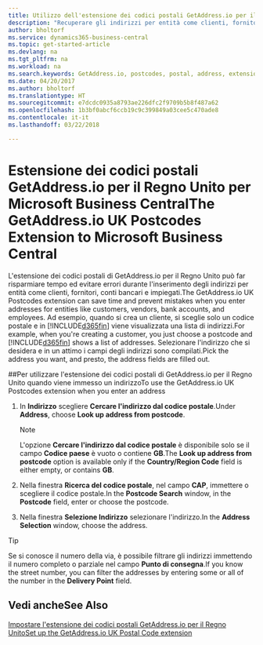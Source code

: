 ```yaml
---
title: Utilizzo dell'estensione dei codici postali GetAddress.io per il Regno Unito | Documenti Microsoft
description: "Recuperare gli indirizzi per entità come clienti, fornitori, dipendenti e banche nel Regno Unito dal servizio GetAddress.io."
author: bholtorf
ms.service: dynamics365-business-central
ms.topic: get-started-article
ms.devlang: na
ms.tgt_pltfrm: na
ms.workload: na
ms.search.keywords: GetAddress.io, postcodes, postal, address, extension
ms.date: 04/20/2017
ms.author: bholtorf
ms.translationtype: HT
ms.sourcegitcommit: e7dcdc0935a8793ae226dfc2f9709b5b8f487a62
ms.openlocfilehash: 1b3bf0abcf6ccb19c9c399849a03cee5c470ade8
ms.contentlocale: it-it
ms.lasthandoff: 03/22/2018

---
```


# <a name="the-getaddressio-uk-postcodes-extension-to-microsoft-business-central"></a><span data-ttu-id="d08da-103">Estensione dei codici postali GetAddress.io per il Regno Unito per Microsoft Business Central</span><span class="sxs-lookup"><span data-stu-id="d08da-103">The GetAddress.io UK Postcodes Extension to Microsoft Business Central</span></span>
<span data-ttu-id="d08da-104">L'estensione dei codici postali di GetAddress.io per il Regno Unito può far risparmiare tempo ed evitare errori durante l'inserimento degli indirizzi per entità come clienti, fornitori, conti bancari e impiegati.</span><span class="sxs-lookup"><span data-stu-id="d08da-104">The GetAddress.io UK Postcodes extension can save time and prevent mistakes when you enter addresses for entities like customers, vendors, bank accounts, and employees.</span></span> <span data-ttu-id="d08da-105">Ad esempio, quando si crea un cliente, si sceglie solo un codice postale e in [!INCLUDE[d365fin](includes/d365fin_md.md)] viene visualizzata una lista di indirizzi.</span><span class="sxs-lookup"><span data-stu-id="d08da-105">For example, when you're creating a customer, you just choose a postcode and [!INCLUDE[d365fin](includes/d365fin_md.md)] shows a list of addresses.</span></span> <span data-ttu-id="d08da-106">Selezionare l'indirizzo che si desidera e in un attimo i campi degli indirizzi sono compilati.</span><span class="sxs-lookup"><span data-stu-id="d08da-106">Pick the address you want, and presto, the address fields are filled out.</span></span>  

##<a name="to-use-the-getaddressio-uk-postcodes-extension-when-you-enter-an-address"></a><span data-ttu-id="d08da-107">Per utilizzare l'estensione dei codici postali di GetAddress.io per il Regno Unito quando viene immesso un indirizzo</span><span class="sxs-lookup"><span data-stu-id="d08da-107">To use the GetAddress.io UK Postcodes extension when you enter an address</span></span>
1. <span data-ttu-id="d08da-108">In **Indirizzo** scegliere **Cercare l'indirizzo dal codice postale**.</span><span class="sxs-lookup"><span data-stu-id="d08da-108">Under **Address**, choose **Look up address from postcode**.</span></span>  

    > [!NOTE]  
    >   <span data-ttu-id="d08da-109">L'opzione **Cercare l'indirizzo dal codice postale** è disponibile solo se il campo **Codice paese** è vuoto o contiene **GB**.</span><span class="sxs-lookup"><span data-stu-id="d08da-109">The **Look up address from postcode** option is available only if the **Country/Region Code** field is either empty, or contains **GB**.</span></span>
2. <span data-ttu-id="d08da-110">Nella finestra **Ricerca del codice postale**, nel campo **CAP**, immettere o scegliere il codice postale.</span><span class="sxs-lookup"><span data-stu-id="d08da-110">In the **Postcode Search** window, in the **Postcode** field, enter or choose the postcode.</span></span>  
3. <span data-ttu-id="d08da-111">Nella finestra **Selezione Indirizzo** selezionare l'indirizzo.</span><span class="sxs-lookup"><span data-stu-id="d08da-111">In the **Address Selection** window, choose the address.</span></span>  

> [!TIP]  
>   <span data-ttu-id="d08da-112">Se si conosce il numero della via, è possibile filtrare gli indirizzi immettendo il numero completo o parziale nel campo **Punto di consegna**.</span><span class="sxs-lookup"><span data-stu-id="d08da-112">If you know the street number, you can filter the addresses by entering some or all of the number in the **Delivery Point** field.</span></span>


## <a name="see-also"></a><span data-ttu-id="d08da-113">Vedi anche</span><span class="sxs-lookup"><span data-stu-id="d08da-113">See Also</span></span>
[<span data-ttu-id="d08da-114">Impostare l'estensione dei codici postali GetAddress.io per il Regno Unito</span><span class="sxs-lookup"><span data-stu-id="d08da-114">Set up the GetAddress.io UK Postal Code extension</span></span>](LocalFunctionality/UnitedKingdom/uk-setup-postal-code-service.md)

